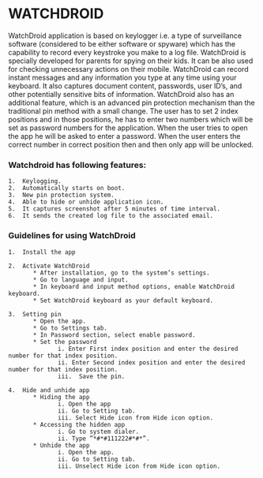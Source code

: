 # WATCHDROID

WatchDroid application is based on keylogger i.e. a type of surveillance software (considered to be either software or spyware) which has the capability to record every keystroke you make to a log file.
WatchDroid is specially developed for parents for spying on their kids. It can be also used for checking unnecessary actions on their mobile. WatchDroid can record instant messages and any information you type at any time using your keyboard. It also captures document content, passwords, user ID’s, and other potentially sensitive bits of information. 
WatchDroid also has an additional feature, which is an advanced pin protection mechanism than the traditional pin method with a small change. The user has to set 2 index positions and in those positions, he has to enter two numbers which will be set as password numbers for the application. When the user tries to open the app he will be asked to enter a password. When the user enters the correct number in correct position then and then only app will be unlocked.

       
### Watchdroid has following features:
```
1.	Keylogging.
2.	Automatically starts on boot.
3.	New pin protection system.
4.	Able to hide or unhide application icon.
5.	It captures screenshot after 5 minutes of time interval.
6.	It sends the created log file to the associated email.
```

### Guidelines for using WatchDroid
```
1.	Install the app
```
```
2.	Activate WatchDroid
       * After installation, go to the system’s settings.
       * Go to language and input.
       * In keyboard and input method options, enable WatchDroid keyboard. 
       * Set WatchDroid keyboard as your default keyboard.
```
```
3.	Setting pin 
       * Open the app.
       * Go to Settings tab.
       * In Password section, select enable password.
       * Set the password
              i. Enter First index position and enter the desired number for that index position.
              ii. Enter Second index position and enter the desired number for that index position.
              iii.  Save the pin.
```
```
4.	Hide and unhide app
       * Hiding the app
              i. Open the app
              ii. Go to Setting tab.
              iii. Select Hide icon from Hide icon option.
       * Accessing the hidden app
              i. Go to system dialer.
              ii. Type ”*#*#111222#*#*”.
       * Unhide the app 
              i. Open the app.
              ii. Go to Setting tab.
              iii. Unselect Hide icon from Hide icon option.
```




